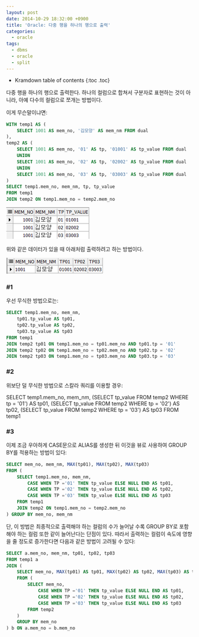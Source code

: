 ```yaml
---
layout: post
date: 2014-10-29 18:32:00 +0900
title: 'Oracle: 다중 행을 하나의 행으로 출력'
categories:
  - oracle
tags:
  - dbms
  - oracle
  - split
---
```


* Kramdown table of contents
{:toc .toc}

다중 행을 하나의 행으로 출력한다. 하나의 컬럼으로 합쳐서 구분자로 표현하는 것이 아니라, 아예 다수의 컬럼으로 쪼개는 방법이다.

이게 무슨말이냐면:

```sql
WITH temp1 AS (
    SELECT 1001 AS mem_no, '김모양' AS mem_nm FROM dual
),
temp2 AS (
    SELECT 1001 AS mem_no, '01' AS tp, '01001' AS tp_value FROM dual
    UNION
    SELECT 1001 AS mem_no, '02' AS tp, '02002' AS tp_value FROM dual
    UNION
    SELECT 1001 AS mem_no, '03' AS tp, '03003' AS tp_value FROM dual
)
SELECT temp1.mem_no, mem_nm, tp, tp_value
FROM temp1
JOIN temp2 ON temp1.mem_no = temp2.mem_no
```

![](/images/oracle-concat-and-split-1.png)

위와 같은 데이터가 있을 때 아래처럼 출력하려고 하는 방법이다.

![](/images/oracle-concat-and-split-2.png)

### \#1

우선 무식한 방법으로는:

```sql
SELECT temp1.mem_no, mem_nm,
    tp01.tp_value AS tp01,
    tp02.tp_value AS tp02,
    tp03.tp_value AS tp03
FROM temp1
JOIN temp2 tp01 ON temp1.mem_no = tp01.mem_no AND tp01.tp = '01'
JOIN temp2 tp02 ON temp1.mem_no = tp02.mem_no AND tp02.tp = '02'
JOIN temp2 tp03 ON temp1.mem_no = tp03.mem_no AND tp03.tp = '03'
```

### \#2

위보단 덜 무식한 방법으로 스칼라 쿼리를 이용할 경우:

SELECT temp1.mem_no, mem_nm,
    (SELECT tp_value FROM temp2 WHERE tp = '01') AS tp01,
    (SELECT tp_value FROM temp2 WHERE tp = '02') AS tp02,
    (SELECT tp_value FROM temp2 WHERE tp = '03') AS tp03
FROM temp1


### \#3

이제 조금 우아하게 CASE문으로 ALIAS를 생성한 뒤 이것을 뷰로 사용하여 GROUP BY를 적용하는 방법이 있다:

```sql
SELECT mem_no, mem_nm, MAX(tp01), MAX(tp02), MAX(tp03)
FROM (
    SELECT temp1.mem_no, mem_nm,
        CASE WHEN TP ='01' THEN tp_value ELSE NULL END AS tp01,
        CASE WHEN TP ='02' THEN tp_value ELSE NULL END AS tp02,
        CASE WHEN TP ='03' THEN tp_value ELSE NULL END AS tp03
    FROM temp1
    JOIN temp2 ON temp1.mem_no = temp2.mem_no
) GROUP BY mem_no, mem_nm
```

단, 이 방법은 최종적으로 출력해야 하는 컬럼의 수가 늘어날 수록 GROUP BY로 포함해야 하는 컬럼 또한 같이 늘어난다는 단점이 있다. 따라서 출력하는 컬럼이 속도에 영향을 줄 정도로 증가한다면 다음과 같은 방법이 고려될 수 있다:

```sql
SELECT a.mem_no, mem_nm, tp01, tp02, tp03
FROM temp1 a
JOIN (
    SELECT mem_no, MAX(tp01) AS tp01, MAX(tp02) AS tp02, MAX(tp03) AS tp03
    FROM (
        SELECT mem_no,
            CASE WHEN TP ='01' THEN tp_value ELSE NULL END AS tp01,
            CASE WHEN TP ='02' THEN tp_value ELSE NULL END AS tp02,
            CASE WHEN TP ='03' THEN tp_value ELSE NULL END AS tp03
        FROM temp2
    )
    GROUP BY mem_no
) b ON a.mem_no = b.mem_no
```
